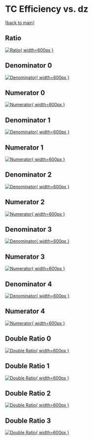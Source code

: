 # TC Efficiency vs. dz

[[back to main](./)]



## Ratio

[![Ratio](../mtv/var/TC_loweta_11_-1_eff_dz.png){ width=600px }](../mtv/var/TC_loweta_11_-1_eff_dz.pdf)

## Denominator 0

[![Denominator](../mtv/den/TC_loweta_11_-1_eff_dz_den0.png){ width=600px }](../mtv/den/TC_loweta_11_-1_eff_dz_den0.pdf)

## Numerator 0

[![Numerator](../mtv/num/TC_loweta_11_-1_eff_dz_num0.png){ width=600px }](../mtv/num/TC_loweta_11_-1_eff_dz_num0.pdf)

## Denominator 1

[![Denominator](../mtv/den/TC_loweta_11_-1_eff_dz_den1.png){ width=600px }](../mtv/den/TC_loweta_11_-1_eff_dz_den1.pdf)

## Numerator 1

[![Numerator](../mtv/num/TC_loweta_11_-1_eff_dz_num1.png){ width=600px }](../mtv/num/TC_loweta_11_-1_eff_dz_num1.pdf)

## Denominator 2

[![Denominator](../mtv/den/TC_loweta_11_-1_eff_dz_den2.png){ width=600px }](../mtv/den/TC_loweta_11_-1_eff_dz_den2.pdf)

## Numerator 2

[![Numerator](../mtv/num/TC_loweta_11_-1_eff_dz_num2.png){ width=600px }](../mtv/num/TC_loweta_11_-1_eff_dz_num2.pdf)

## Denominator 3

[![Denominator](../mtv/den/TC_loweta_11_-1_eff_dz_den3.png){ width=600px }](../mtv/den/TC_loweta_11_-1_eff_dz_den3.pdf)

## Numerator 3

[![Numerator](../mtv/num/TC_loweta_11_-1_eff_dz_num3.png){ width=600px }](../mtv/num/TC_loweta_11_-1_eff_dz_num3.pdf)

## Denominator 4

[![Denominator](../mtv/den/TC_loweta_11_-1_eff_dz_den4.png){ width=600px }](../mtv/den/TC_loweta_11_-1_eff_dz_den4.pdf)

## Numerator 4

[![Numerator](../mtv/num/TC_loweta_11_-1_eff_dz_num4.png){ width=600px }](../mtv/num/TC_loweta_11_-1_eff_dz_num4.pdf)

## Double Ratio 0

[![Double Ratio](../mtv/ratio/TC_loweta_11_-1_eff_dz_ratio0.png){ width=600px }](../mtv/ratio/TC_loweta_11_-1_eff_dz_ratio0.pdf)

## Double Ratio 1

[![Double Ratio](../mtv/ratio/TC_loweta_11_-1_eff_dz_ratio1.png){ width=600px }](../mtv/ratio/TC_loweta_11_-1_eff_dz_ratio1.pdf)

## Double Ratio 2

[![Double Ratio](../mtv/ratio/TC_loweta_11_-1_eff_dz_ratio2.png){ width=600px }](../mtv/ratio/TC_loweta_11_-1_eff_dz_ratio2.pdf)

## Double Ratio 3

[![Double Ratio](../mtv/ratio/TC_loweta_11_-1_eff_dz_ratio3.png){ width=600px }](../mtv/ratio/TC_loweta_11_-1_eff_dz_ratio3.pdf)

